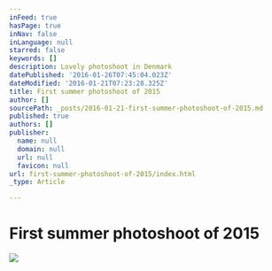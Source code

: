 ```yaml
---
inFeed: true
hasPage: true
inNav: false
inLanguage: null
starred: false
keywords: []
description: Lovely photoshoot in Denmark
datePublished: '2016-01-26T07:45:04.023Z'
dateModified: '2016-01-21T07:23:28.325Z'
title: First summer photoshoot of 2015
author: []
sourcePath: _posts/2016-01-21-first-summer-photoshoot-of-2015.md
published: true
authors: []
publisher:
  name: null
  domain: null
  url: null
  favicon: null
url: first-summer-photoshoot-of-2015/index.html
_type: Article

---
```

# First summer photoshoot of 2015
![](https://the-grid-user-content.s3-us-west-2.amazonaws.com/32011335-b604-4737-8704-de9c367df28a.jpg)